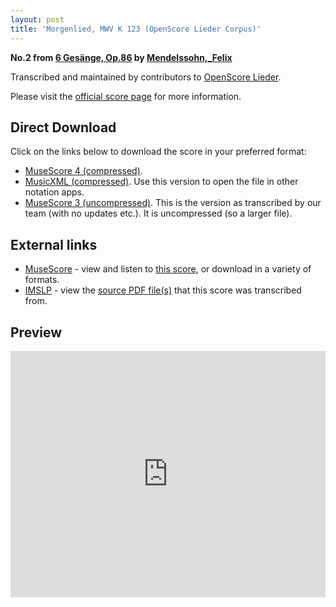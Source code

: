 ```yaml
---
layout: post
title: 'Morgenlied, MWV K 123 (OpenScore Lieder Corpus)'
---
```


__No.2 from [6 Gesänge, Op.86](https://fourscoreandmore.org/openscore/lieder/Mendelssohn,_Felix/6_Gesänge,_Op.86/) by [Mendelssohn,_Felix](https://fourscoreandmore.org/openscore/lieder/Mendelssohn,_Felix)__

Transcribed and maintained by contributors to [OpenScore Lieder].

Please visit the [official score page] for more information.

[official score page]: https://musescore.com/openscore-lieder-corpus/scores/6989204
[OpenScore Lieder]: https://musescore.com/openscore-lieder-corpus

## Direct Download

Click on the links below to download the score in your preferred format:
- [MuseScore 4 (compressed)](https://github.com/openscore/lieder/blob/main/scores/Mendelssohn,_Felix/6_Gesänge,_Op.86/2_Morgenlied,_MWV_K_123/lc6989204.mscz?raw=true).
- [MusicXML (compressed)](https://github.com/openscore/lieder/blob/main/scores/Mendelssohn,_Felix/6_Gesänge,_Op.86/2_Morgenlied,_MWV_K_123/lc6989204.mxl?raw=true). Use this version to open the file in other notation apps.
- [MuseScore 3 (uncompressed)](https://github.com/openscore/lieder/blob/main/scores/Mendelssohn,_Felix/6_Gesänge,_Op.86/2_Morgenlied,_MWV_K_123/lc6989204.mscx?raw=true). This is the version as transcribed by our team (with no updates etc.). It is uncompressed (so a larger file).

## External links

- [MuseScore] - view and listen to [this score][MuseScore], or download in a variety of formats.
- [IMSLP] - view the [source PDF file(s)][IMSLP] that this score was transcribed from.

[MuseScore]: https://musescore.com/score/6989204
[IMSLP]: https://imslp.org/wiki/Special:ReverseLookup/09356

## Preview

<iframe width="100%" height="394" src="https://musescore.com/openscore-lieder-corpus/scores/6989204/embed" frameborder="0" allowfullscreen allow="autoplay; fullscreen"></iframe>
